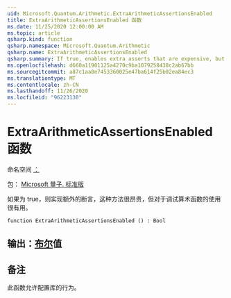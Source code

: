 ```yaml
---
uid: Microsoft.Quantum.Arithmetic.ExtraArithmeticAssertionsEnabled
title: ExtraArithmeticAssertionsEnabled 函数
ms.date: 11/25/2020 12:00:00 AM
ms.topic: article
qsharp.kind: function
qsharp.namespace: Microsoft.Quantum.Arithmetic
qsharp.name: ExtraArithmeticAssertionsEnabled
qsharp.summary: If true, enables extra asserts that are expensive, but useful to debug the use of the arithmetic functions.
ms.openlocfilehash: d660a11901125a4270c9ba1079258438c2ab67bb
ms.sourcegitcommit: a87c1aa8e7453360025e47ba614f25b02ea84ec3
ms.translationtype: MT
ms.contentlocale: zh-CN
ms.lasthandoff: 11/26/2020
ms.locfileid: "96223130"
---
```

# <a name="extraarithmeticassertionsenabled-function"></a>ExtraArithmeticAssertionsEnabled 函数

命名空间 [：](xref:Microsoft.Quantum.Arithmetic)

包： [Microsoft 量子. 标准版](https://nuget.org/packages/Microsoft.Quantum.Standard)


如果为 true，则实现额外的断言，这种方法很昂贵，但对于调试算术函数的使用很有用。

```qsharp
function ExtraArithmeticAssertionsEnabled () : Bool
```


## <a name="output--bool"></a>输出：[布尔](xref:microsoft.quantum.lang-ref.bool)值



## <a name="remarks"></a>备注

此函数允许配置库的行为。